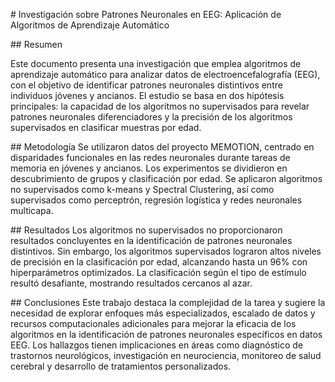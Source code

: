 # Investigación sobre Patrones Neuronales en EEG: Aplicación de Algoritmos de Aprendizaje Automático

## Resumen

Este documento presenta una investigación que emplea algoritmos de aprendizaje automático para analizar datos de electroencefalografía (EEG), con el objetivo de identificar patrones neuronales distintivos entre individuos jóvenes y ancianos. El estudio se basa en dos hipótesis principales: la capacidad de los algoritmos no supervisados para revelar patrones neuronales diferenciadores y la precisión de los algoritmos supervisados en clasificar muestras por edad.

## Metodología
Se utilizaron datos del proyecto MEMOTION, centrado en disparidades funcionales en las redes neuronales durante tareas de memoria en jóvenes y ancianos. Los experimentos se dividieron en descubrimiento de grupos y clasificación por edad. Se aplicaron algoritmos no supervisados como k-means y Spectral Clustering, así como supervisados como perceptrón, regresión logística y redes neuronales multicapa.

## Resultados
Los algoritmos no supervisados no proporcionaron resultados concluyentes en la identificación de patrones neuronales distintivos. Sin embargo, los algoritmos supervisados lograron altos niveles de precisión en la clasificación por edad, alcanzando hasta un 96% con hiperparámetros optimizados. La clasificación según el tipo de estímulo resultó desafiante, mostrando resultados cercanos al azar.

## Conclusiones
Este trabajo destaca la complejidad de la tarea y sugiere la necesidad de explorar enfoques más especializados, escalado de datos y recursos computacionales adicionales para mejorar la eficacia de los algoritmos en la identificación de patrones neuronales específicos en datos EEG. Los hallazgos tienen implicaciones en áreas como diagnóstico de trastornos neurológicos, investigación en neurociencia, monitoreo de salud cerebral y desarrollo de tratamientos personalizados.
